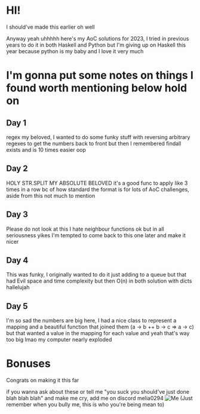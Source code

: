 # HI!
I should've made this earlier oh well

Anyway yeah uhhhhh here's my AoC solutions for 2023, I tried in previous years to do it in both Haskell and Python but I'm giving up on Haskell this year because python is my baby and I love it very much

# I'm gonna put some notes on things I found worth mentioning below hold on
## Day 1
regex my beloved, I wanted to do some funky stuff with reversing arbitrary regexes to get the numbers back to front but then I remembered findall exists and is 10 times easier oop
## Day 2
HOLY STR.SPLIT MY ABSOLUTE BELOVED it's a good func to apply like 3 times in a row bc of how standard the format is for lots of AoC challenges, aside from this not much to mention
## Day 3
Please do not look at this I hate neighbour functions ok but in all seriousness yikes I'm tempted to come back to this one later and make it nicer
## Day 4
This was funky, I originally wanted to do it just adding to a queue but that had Evil space and time complexity but then O(n) in both solution with dicts hallelujah
## Day 5
I'm so sad the numbers are big here, I had a nice class to represent a mapping and a beautiful function that joined them (a -> b ++ b -> c => a -> c) but that wanted a value in the mapping for each value and yeah that's way too big lmao my computer nearly exploded


# Bonuses
Congrats on making it this far

if you wanna ask about these or tell me "you suck you should've just done blah blah blah" and make me cry, add me on discord melia0294
![Me](whenyoubullyme.png)
(Just remember when you bully me, this is who you're being mean to) 
